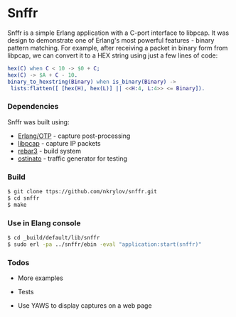# Snffr 

Snffr is a simple Erlang application with a C-port interface to libpcap. It was design to demonstrate one of Erlang's most powerful features - binary pattern matching. For example, after receiving a packet in binary form from libpcap, we can convert it to a HEX string using just a few lines of code:
```erlang
hex(C) when C < 10 -> $0 + C;
hex(C) -> $A + C - 10.
binary_to_hexstring(Binary) when is_binary(Binary) -> 
 lists:flatten([ [hex(H), hex(L)] || <<H:4, L:4>> <= Binary]).
```


### Dependencies

Snffr was built using:
* [Erlang/OTP] - capture post-processing  
* [libpcap] - capture IP packets
* [rebar3] - build system
* [ostinato] - traffic generator for testing

### Build

```sh
$ git clone ttps://github.com/nkrylov/snffr.git 
$ cd snffr
$ make
```

### Use in Elang console
```sh
$ cd _build/default/lib/snffr
$ sudo erl -pa ../snffr/ebin -eval "application:start(snffr)"
```

### Todos

 - More examples
 - Tests
 - Use YAWS to display captures on a web page


   [Erlang/OTP]: <http://http://www.erlang.org/>
   [libpcap]: <http://www.tcpdump.org/release/libpcap-1.7.4.tar.gz>
   [rebar3]: <https://www.rebar3.org/>
   [git-repo-url]: <https://github.com/nkrylov/snffr.git>
   [ostinato]: <http://ostinato.org/>
